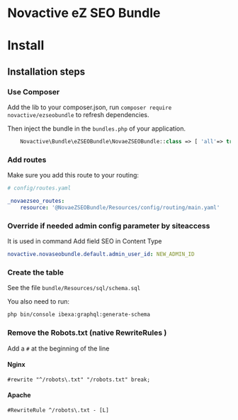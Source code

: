 # Novactive eZ SEO Bundle

# <i class="fa fa-cogs"></i> Install

## <i class="fa fa-spinner"></i> Installation steps

### Use Composer

Add the lib to your composer.json, run `composer require novactive/ezseobundle` to refresh dependencies.

Then inject the bundle in the `bundles.php` of your application.

```php
    Novactive\Bundle\eZSEOBundle\NovaeZSEOBundle::class => [ 'all'=> true ],
```

### Add routes

Make sure you add this route to your routing:

```yml
# config/routes.yaml

_novaezseo_routes:
    resource: '@NovaeZSEOBundle/Resources/config/routing/main.yaml'

```

### Override if needed admin config parameter by siteaccess

It is used in command Add field SEO in Content Type

```yml
novactive.novaseobundle.default.admin_user_id: NEW_ADMIN_ID
```

### Create the table

See the file `bundle/Resources/sql/schema.sql`

You also need to run:

```bash
php bin/console ibexa:graphql:generate-schema
```

### Remove the Robots.txt (native RewriteRules )

Add a `#` at the beginning of the line

#### Nginx

```
#rewrite "^/robots\.txt" "/robots.txt" break;
```

#### Apache

```
#RewriteRule ^/robots\.txt - [L]
```
